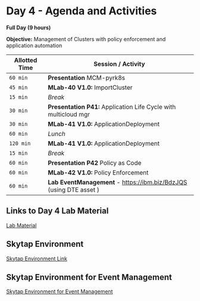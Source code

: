 # Day 4 - Agenda and Activities

**Full Day (9 hours)**

**Objective:** Management of Clusters with policy enforcement and application automation


Allotted Time | Session / Activity 
-------|-------------------
`60 min` | **Presentation** MCM-pyrk8s
`45 min` | **MLab-40 V1.0:** ImportCluster
`15 min` | *Break*
`30 min` | **Presentation P41:** Application Life Cycle with multicloud mgr
`30 min` | **MLab-41 V1.0:** ApplicationDeployment
`60 min` | *Lunch*
`120 min` | **MLab-41 V1.0:** ApplicationDeployment
`15 min` | *Break*
`60 min` | **Presentation P42**  Policy as Code
`60 min` | **MLab-42 V1.0:** Policy Enforcement
`60 min` | **Lab EventManagement** - https://ibm.biz/BdzJQS (using DTE asset )

## **Links to Day 4 Lab Material**
[Lab Material](https://ibm.box.com/s/m8jtz9xi7akreg7c4y88kxtexgt2t9rm)

## **Skytap Environment**
[Skytap Environment Link](http://conf.bluedemos.com/app/home/session/4304/KLTTNH13K5QVKKSD1WBKQh92foy1lfimLMUGSPMZ5EKkhn6zvbse9r1F5NX6QMZU)

## **Skytap Environment for Event Management**
[Skytap Environment for Event Management](http://conf.bluedemos.com/app/home/session/4305/KLTTNH13K5QVKKSD1WBKQh92foy1lfimLMUGSPMZ5EKkhn6zvbse9r1F5NX6QMZU)
